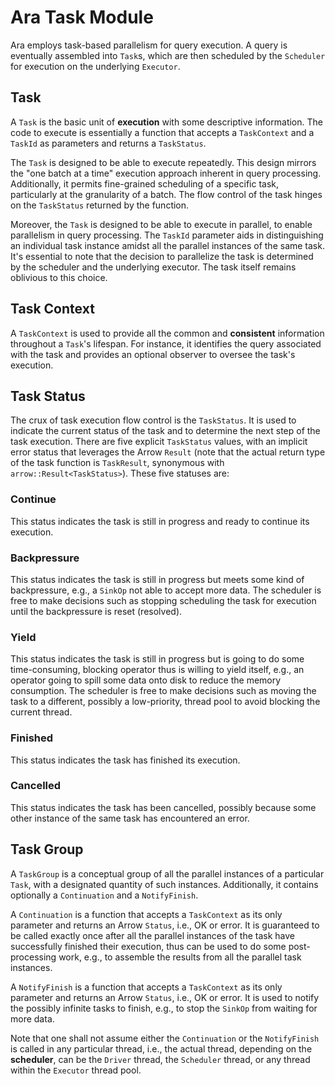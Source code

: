 # Ara Task Module

Ara employs task-based parallelism for query execution. A query is eventually assembled into `Task`s, which are then scheduled by the `Scheduler` for execution on the underlying `Executor`.

## Task

A `Task` is the basic unit of **execution** with some descriptive information. The code to execute is essentially a function that accepts a `TaskContext` and a `TaskId` as parameters and returns a `TaskStatus`.

The `Task` is designed to be able to execute repeatedly. This design mirrors the "one batch at a time" execution approach inherent in query processing. Additionally, it permits fine-grained scheduling of a specific task, particularly at the granularity of a batch. The flow control of the task hinges on the `TaskStatus` returned by the function.

Moreover, the `Task` is designed to be able to execute in parallel, to enable parallelism in query processing. The `TaskId` parameter aids in distinguishing an individual task instance amidst all the parallel instances of the same task. It's essential to note that the decision to parallelize the task is determined by the scheduler and the underlying executor. The task itself remains oblivious to this choice.

## Task Context

A `TaskContext` is used to provide all the common and **consistent** information throughout a `Task`'s lifespan. For instance, it identifies the query associated with the task and provides an optional observer to oversee the task's execution.

## Task Status

The crux of task execution flow control is the `TaskStatus`. It is used to indicate the current status of the task and to determine the next step of the task execution. There are five explicit `TaskStatus` values, with an implicit error status that leverages the Arrow `Result` (note that the actual return type of the task function is `TaskResult`, synonymous with `arrow::Result<TaskStatus>`). These five statuses are:

### Continue

This status indicates the task is still in progress and ready to continue its execution.

### Backpressure

This status indicates the task is still in progress but meets some kind of backpressure, e.g., a `SinkOp` not able to accept more data. The scheduler is free to make decisions such as stopping scheduling the task for execution until the backpressure is reset (resolved).

### Yield

This status indicates the task is still in progress but is going to do some time-consuming, blocking operator thus is willing to yield itself, e.g., an operator going to spill some data onto disk to reduce the memory consumption. The scheduler is free to make decisions such as moving the task to a different, possibly a low-priority, thread pool to avoid blocking the current thread.

### Finished

This status indicates the task has finished its execution.

### Cancelled

This status indicates the task has been cancelled, possibly because some other instance of the same task has encountered an error.

## Task Group

A `TaskGroup` is a conceptual group of all the parallel instances of a particular `Task`, with a designated quantity of such instances. Additionally, it contains optionally a `Continuation` and a `NotifyFinish`.

A `Continuation` is a function that accepts a `TaskContext` as its only parameter and returns an Arrow `Status`, i.e., OK or error. It is guaranteed to be called exactly once after all the parallel instances of the task have successfully finished their execution, thus can be used to do some post-processing work, e.g., to assemble the results from all the parallel task instances.

A `NotifyFinish` is a function that accepts a `TaskContext` as its only parameter and returns an Arrow `Status`, i.e., OK or error. It is used to notify the possibly infinite tasks to finish, e.g., to stop the `SinkOp` from waiting for more data.

Note that one shall not assume either the `Continuation` or the `NotifyFinish` is called in any particular thread, i.e., the actual thread, depending on the **scheduler**, can be the `Driver` thread, the `Scheduler` thread, or any thread within the `Executor` thread pool.

